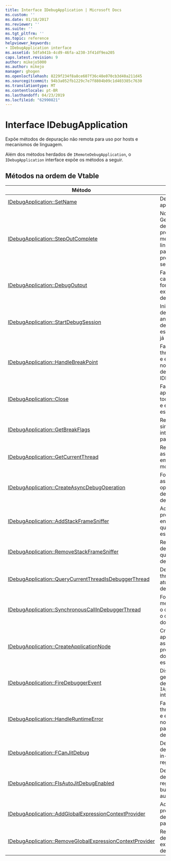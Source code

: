```yaml
---
title: Interface IDebugApplication | Microsoft Docs
ms.custom: ''
ms.date: 01/18/2017
ms.reviewer: ''
ms.suite: ''
ms.tgt_pltfrm: ''
ms.topic: reference
helpviewer_keywords:
- IDebugApplication interface
ms.assetid: 5dfa941b-4cd9-46fa-a230-3f41df9ea205
caps.latest.revision: 9
author: mikejo5000
ms.author: mikejo
manager: ghogen
ms.openlocfilehash: 8229f234f8a8ce607f36c48e070cb3d40a211d45
ms.sourcegitcommit: 94b3a052fb1229c7e7f8804b09c1d403385c7630
ms.translationtype: MT
ms.contentlocale: pt-BR
ms.lasthandoff: 04/23/2019
ms.locfileid: "62990821"
---
```

# <a name="idebugapplication-interface"></a>Interface IDebugApplication
Expõe métodos de depuração não remota para uso por hosts e mecanismos de linguagem.  
  
 Além dos métodos herdados de `IRemoteDebugApplication`, o `IDebugApplication` interface expõe os métodos a seguir.  
  
## <a name="methods-in-vtable-order"></a>Métodos na ordem de Vtable  
  
|Método|Descrição|  
|------------|-----------------|  
|[IDebugApplication::SetName](../../winscript/reference/idebugapplication-setname.md)|Define o nome do aplicativo.|  
|[IDebugApplication::StepOutComplete](../../winscript/reference/idebugapplication-stepoutcomplete.md)|Notifica o Gerenciador de depuração do processo que um mecanismo de linguagem no modo passo a passo está prestes a retornar a seu chamador.|  
|[IDebugApplication::DebugOutput](../../winscript/reference/idebugapplication-debugoutput.md)|Faz com que a cadeia de caracteres fornecida a ser exibida pelo depurador IDE.|  
|[IDebugApplication::StartDebugSession](../../winscript/reference/idebugapplication-startdebugsession.md)|Inicia o IDE do depurador padrão e anexa a uma sessão de depuração para este aplicativo, se um já não está anexado.|  
|[IDebugApplication::HandleBreakPoint](../../winscript/reference/idebugapplication-handlebreakpoint.md)|Faz com que o thread atual bloquear e envia uma notificação do ponto de interrupção para o IDE do depurador.|  
|[IDebugApplication::Close](../../winscript/reference/idebugapplication-close.md)|Faz com que esse aplicativo para liberar todas as referências e entrar em um estado inativo.|  
|[IDebugApplication::GetBreakFlags](../../winscript/reference/idebugapplication-getbreakflags.md)|Retorna os sinalizadores de interrupção atual para o aplicativo.|  
|[IDebugApplication::GetCurrentThread](../../winscript/reference/idebugapplication-getcurrentthread.md)|Retorna o thread associado ao thread em execução no momento.|  
|[IDebugApplication::CreateAsyncDebugOperation](../../winscript/reference/idebugapplication-createasyncdebugoperation.md)|Fornece acesso assíncrono a uma operação de depuração síncrona determinado.|  
|[IDebugApplication::AddStackFrameSniffer](../../winscript/reference/idebugapplication-addstackframesniffer.md)|Adiciona um provedor de enumerador de quadro de pilha para esse aplicativo.|  
|[IDebugApplication::RemoveStackFrameSniffer](../../winscript/reference/idebugapplication-removestackframesniffer.md)|Remove um provedor de enumerador de quadro de pilha desse aplicativo.|  
|[IDebugApplication::QueryCurrentThreadIsDebuggerThread](../../winscript/reference/idebugapplication-querycurrentthreadisdebuggerthread.md)|Determina se o thread de execução atual é o thread do depurador.|  
|[IDebugApplication::SynchronousCallInDebuggerThread](../../winscript/reference/idebugapplication-synchronouscallindebuggerthread.md)|Fornece um mecanismo para que o chamador executar o código no thread do depurador.|  
|[IDebugApplication::CreateApplicationNode](../../winscript/reference/idebugapplication-createapplicationnode.md)|Cria um novo nó de aplicativo que está associado um provedor de documento específico.|  
|[IDebugApplication::FireDebuggerEvent](../../winscript/reference/idebugapplication-firedebuggerevent.md)|Dispara um evento genérico para o depurador `IApplicationDebugger` interface.|  
|[IDebugApplication::HandleRuntimeError](../../winscript/reference/idebugapplication-handleruntimeerror.md)|Faz com que o thread atual bloquear e envia uma notificação de erro para o IDE do depurador.|  
|[IDebugApplication::FCanJitDebug](../../winscript/reference/idebugapplication-fcanjitdebug.md)|Determina se um depurador do just-in-time (JIT) está registrado.|  
|[IDebugApplication::FIsAutoJitDebugEnabled](../../winscript/reference/idebugapplication-fisautojitdebugenabled.md)|Determina se um depurador JIT está registrado para hosts burros de depuração automática.|  
|[IDebugApplication::AddGlobalExpressionContextProvider](../../winscript/reference/idebugapplication-addglobalexpressioncontextprovider.md)|Adiciona um provedor de contexto de expressão global para este aplicativo.|  
|[IDebugApplication::RemoveGlobalExpressionContextProvider](../../winscript/reference/idebugapplication-removeglobalexpressioncontextprovider.md)|Remove um provedor de contexto de expressão global desse aplicativo.|
